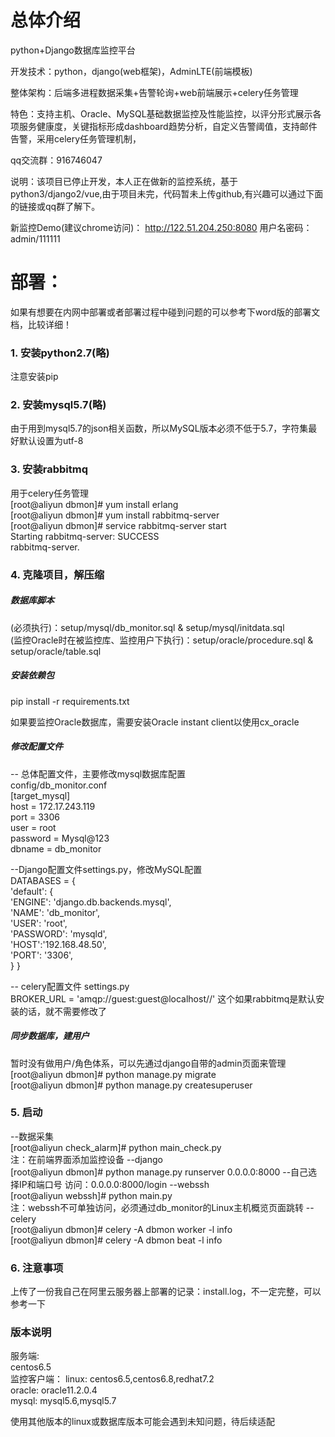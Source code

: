 # 总体介绍

python+Django数据库监控平台

开发技术：python，django(web框架)，AdminLTE(前端模板)

整体架构：后端多进程数据采集+告警轮询+web前端展示+celery任务管理

特色：支持主机、Oracle、MySQL基础数据监控及性能监控，以评分形式展示各项服务健康度，关键指标形成dashboard趋势分析，自定义告警阈值，支持邮件告警，采用celery任务管理机制，

qq交流群：916746047 

说明：该项目已停止开发，本人正在做新的监控系统，基于python3/django2/vue,由于项目未完，代码暂未上传github,有兴趣可以通过下面的链接或qq群了解下。

新监控Demo(建议chrome访问)：
http://122.51.204.250:8080
用户名密码：admin/111111

# 部署：

如果有想要在内网中部署或者部署过程中碰到问题的可以参考下word版的部署文档，比较详细！

### 1. 安装python2.7(略)
注意安装pip

### 2. 安装mysql5.7(略)
由于用到mysql5.7的json相关函数，所以MySQL版本必须不低于5.7，字符集最好默认设置为utf-8

### 3. 安装rabbitmq
用于celery任务管理  
[root@aliyun dbmon]# yum install erlang  
[root@aliyun dbmon]# yum install rabbitmq-server  
[root@aliyun dbmon]# service rabbitmq-server start  
Starting rabbitmq-server: SUCCESS  
rabbitmq-server.  

### 4. 克隆项目，解压缩
##### 数据库脚本
(必须执行)：setup/mysql/db_monitor.sql & setup/mysql/initdata.sql  
(监控Oracle时在被监控库、监控用户下执行)：setup/oracle/procedure.sql & setup/oracle/table.sql  

##### 安装依赖包
pip install -r requirements.txt

如果要监控Oracle数据库，需要安装Oracle instant client以使用cx_oracle

##### 修改配置文件

-- 总体配置文件，主要修改mysql数据库配置  
config/db_monitor.conf  
[target_mysql]  
host = 172.17.243.119  
port = 3306  
user = root  
password = Mysql@123  
dbname = db_monitor  

--Django配置文件settings.py，修改MySQL配置  
DATABASES = {  
    'default': {  
        'ENGINE': 'django.db.backends.mysql',  
		'NAME': 'db_monitor',  
		'USER': 'root',  
		'PASSWORD': 'mysqld',  
        'HOST':'192.168.48.50',  
		'PORT': '3306',  
    }
}

-- celery配置文件 settings.py  
BROKER_URL = 'amqp://guest:guest@localhost//'
这个如果rabbitmq是默认安装的话，就不需要修改了

##### 同步数据库，建用户
暂时没有做用户/角色体系，可以先通过django自带的admin页面来管理  
[root@aliyun dbmon]# python manage.py migrate  
[root@aliyun dbmon]# python manage.py createsuperuser  

### 5. 启动
--数据采集  
[root@aliyun check_alarm]# python main_check.py  
注：在前端界面添加监控设备
--django  
[root@aliyun dbmon]# python manage.py runserver 0.0.0.0:8000  --自己选择IP和端口号
访问：0.0.0.0:8000/login
--webssh  
[root@aliyun webssh]# python main.py  
注：webssh不可单独访问，必须通过db_monitor的Linux主机概览页面跳转
--celery  
[root@aliyun dbmon]# celery -A dbmon worker -l info  
[root@aliyun dbmon]# celery -A dbmon beat -l info  
### 6. 注意事项

上传了一份我自己在阿里云服务器上部署的记录：install.log，不一定完整，可以参考一下

### 版本说明
服务端:  
centos6.5  
监控客户端： 
linux: centos6.5,centos6.8,redhat7.2  
oracle: oracle11.2.0.4  
mysql: mysql5.6,mysql5.7  

使用其他版本的linux或数据库版本可能会遇到未知问题，待后续适配

